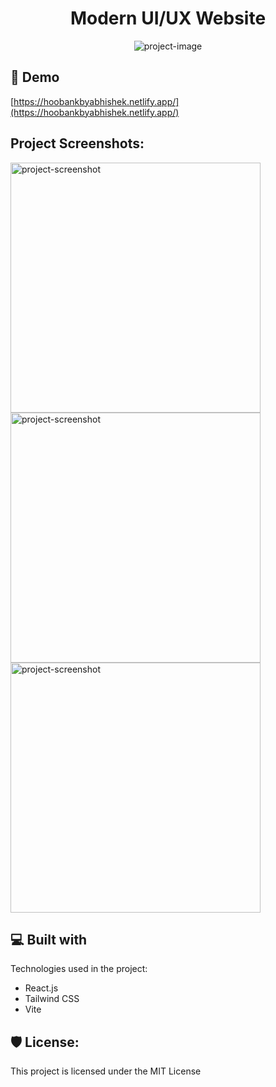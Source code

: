 <h1 align="center" id="title">Modern UI/UX Website</h1>

<p align="center"><img src="https://socialify.git.ci/AbhiD1678/hoobank/image?description=1&amp;language=1&amp;name=1&amp;owner=1&amp;pattern=Diagonal%20Stripes&amp;theme=Light" alt="project-image"></p>

<h2>🚀 Demo</h2>

[https://hoobankbyabhishek.netlify.app/](https://hoobankbyabhishek.netlify.app/)

<h2>Project Screenshots:</h2>

<img src="1" alt="project-screenshot" width="400" height="400/">

<img src="2" alt="project-screenshot" width="400" height="400/">

<img src="3" alt="project-screenshot" width="400" height="400/">

  
  
<h2>💻 Built with</h2>

Technologies used in the project:

*   React.js
*   Tailwind CSS
*   Vite

<h2>🛡️ License:</h2>

This project is licensed under the MIT License
